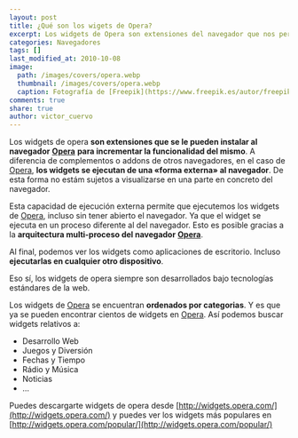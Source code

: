 ```yaml
---
layout: post
title: ¿Qué son los wigets de Opera?
excerpt: Los widgets de Opera son extensiones del navegador que nos permiten incrementar las funcionalidades del mismo.
categories: Navegadores
tags: []
last_modified_at: 2010-10-08
image:
  path: /images/covers/opera.webp
  thumbnail: /images/covers/opera.webp
  caption: Fotografía de [Freepik](https://www.freepik.es/autor/freepik)
comments: true
share: true
author: victor_cuervo
---
```


Los widgets de opera **son extensiones que se le pueden instalar al navegador** [**Opera**](https://www.ayudaenlaweb.com/navegadores/que-es-opera/) **para incrementar la funcionalidad del mismo**. A diferencia de complementos o addons de otros navegadores, en el caso de [Opera](https://www.ayudaenlaweb.com/navegadores/que-es-opera/), **los widgets se ejecutan de una «forma externa» al navegador**. De esta forma no estám sujetos a visualizarse en una parte en concreto del navegador.


Esta capacidad de ejecución externa permite que ejecutemos los widgets de [Opera](https://www.ayudaenlaweb.com/navegadores/que-es-opera/), incluso sin tener abierto el navegador. Ya que el widget se ejecuta en un proceso diferente al del navegador. Esto es posible gracias a la **arquitectura multi-proceso del navegador** [**Opera**](https://www.ayudaenlaweb.com/navegadores/que-es-opera/).


Al final, podemos ver los widgets como aplicaciones de escritorio. Incluso **ejecutarlas en cualquier otro dispositivo**.


Eso sí, los widgets de opera siempre son desarrollados bajo tecnologías estándares de la web.


Los widgets de [Opera](https://www.ayudaenlaweb.com/navegadores/que-es-opera/) se encuentran **ordenados por categorias**. Y es que ya se pueden encontrar cientos de widgets en [Opera](https://www.ayudaenlaweb.com/navegadores/que-es-opera/). Así podemos buscar widgets relativos a:

- Desarrollo Web
- Juegos y Diversión
- Fechas y Tiempo
- Rádio y Música
- Noticias
- …

Puedes descargarte widgets de opera desde [http://widgets.opera.com/](http://widgets.opera.com/) y puedes ver los widgets más populares en [http://widgets.opera.com/popular/](http://widgets.opera.com/popular/)

